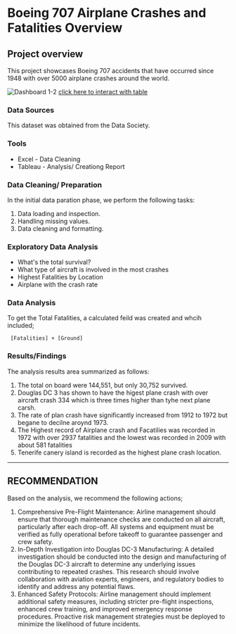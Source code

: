 # Boeing 707 Airplane Crashes and Fatalities Overview

## Project overview

This project showcases Boeing 707 accidents that have occurred since 1948 with over 5000 airplane crashes around the world.

![Dashboard 1-2](https://github.com/user-attachments/assets/58f2d10b-9723-439c-9793-195cda3a2a14)
[click here to interact with table](https://public.tableau.com/views/AirplaneCrash_17503530548780/Dashboard1?:language=en-GB&:sid=&:redirect=auth&:display_count=n&:origin=viz_share_link)


### Data Sources
This dataset was obtained from the Data Society. 


### Tools
- Excel - Data Cleaning
- Tableau - Analysis/ Creationg Report

### Data Cleaning/ Preparation 
In the initial data paration phase, we perform the following tasks:
1. Data loading and inspection.
2.  Handling missing  values.
3.  Data cleaning and formatting.


### Exploratory Data Analysis
- What's the total survival?
- What type of aircraft is involved in the most crashes
- Highest Fatalities by Location
- Airplane with the crash rate

### Data Analysis 
To get the Total Fatalities, a calculated feild was created and whcih included;
```Tableau
 [Fatalities] + [Ground]
```

### Results/Findings
  The analysis results area summarized as follows:
  1. The total on board were 144,551, but only 30,752 survived.
  2. Douglas DC 3 has shown to have the higest plane crash with over aircraft crash 334 which is three times higher than tyhe next plane carsh.
3. The rate of plan crash have significantly increased from 1912 to 1972 but begane to decilne aroynd 1973.
4. The Highest record of Airplane crash and Facatilies was recorded in 1972 with over 2937 fatalities and the lowest was recorded in 2009 with about 581 fatalities
5. Tenerife canery island is recorded as the highest plane crash location.
---
## RECOMMENDATION
Based on the analysis, we recommend the following actions;
1.	Comprehensive Pre-Flight Maintenance:
Airline management should ensure that thorough maintenance checks are conducted on all aircraft, particularly after each drop-off. All systems and equipment must be verified as fully operational before takeoff to guarantee passenger and crew safety.
2.  In-Depth Investigation into Douglas DC-3 Manufacturing:
A detailed investigation should be conducted into the design and manufacturing of the Douglas DC-3 aircraft to determine any underlying issues contributing to repeated crashes. This research should involve collaboration with aviation experts, engineers, and regulatory bodies to identify and address any potential flaws.
3. Enhanced Safety Protocols:
Airline management should implement additional safety measures, including stricter pre-flight inspections, enhanced crew training, and improved emergency response procedures. Proactive risk management strategies must be deployed to minimize the likelihood of future incidents.
























   

   
